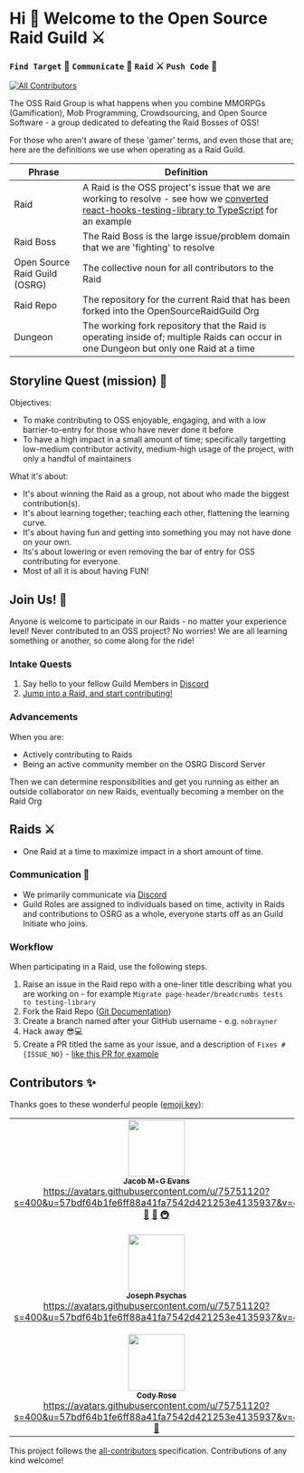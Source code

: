# Hi :wave: Welcome to the Open Source Raid Guild :crossed_swords:

### `Find Target` :dart: `Communicate` :satellite: `Raid` :crossed_swords: `Push Code` :tada:

[![All Contributors](https://img.shields.io/github/all-contributors/OpenSourceRaidGuild/first-quest?color=orange&style=flat-square)](#contributors)

The OSS Raid Group is what happens when you combine MMORPGs (Gamification), Mob Programming, Crowdsourcing, and Open Source Software - a group dedicated to defeating the Raid Bosses of OSS!

For those who aren't aware of these 'gamer' terms, and even those that are; here are the definitions we use when operating as a Raid Guild.

| Phrase     | Definition                                                                                                                                                                                                                  |
| ---------- | --------------------------------------------------------------------------------------------------------------------------------------------------------------------------------------------------------------------------- |
| Raid       | A Raid is the OSS project's issue that we are working to resolve - see how we [converted react-hooks-testing-library to TypeScript](https://github.com/testing-library/react-hooks-testing-library/pull/520) for an example |
| Raid Boss  | The Raid Boss is the large issue/problem domain that we are 'fighting' to resolve |
| Open Source Raid Guild (OSRG) | The collective noun for all contributors to the Raid |
| Raid Repo | The repository for the current Raid that has been forked into the OpenSourceRaidGuild Org |
| Dungeon | The working fork repository that the Raid is operating inside of; multiple Raids can occur in one Dungeon but only one Raid at a time |
## Storyline Quest (mission) :scroll:

Objectives:

- To make contributing to OSS enjoyable, engaging, and with a low barrier-to-entry for those who have never done it before
- To have a high impact in a small amount of time; specifically targetting low-medium contributor activity, medium-high usage of the project, with only a handful of maintainers

What it's about:

- It's about winning the Raid as a group, not about who made the biggest contribution(s).
- It's about learning together; teaching each other, flattening the learning curve. 
- It's about having fun and getting into something you may not have done on your own.
- Its's about lowering or even removing the bar of entry for OSS contributing for everyone.
- Most of all it is about having FUN! 

<!-- Previous points
- Themed from MMORPG gaming, gamifiying Mob programming OSS repositories
- Look for criteria in OSS repositories
  1. Low to medium contributor activity, only a handful of maintainers
  2. Medium to high usage of the OSS
  3. Our impact can be potentially high; in a few days
-->

## Join Us! :smiling_face_with_three_hearts:

Anyone is welcome to participate in our Raids - no matter your experience level! Never contributed to an OSS project? No worries! We are all learning something or another, so come along for the ride!

### Intake Quests

1. Say hello to your fellow Guild Members in [Discord][discord]
2. [Jump into a Raid, and start contributing!](https://github.com/OpenSourceRaidGuild/tutorial-quest#workflow)

### Advancements

When you are:

- Actively contributing to Raids
- Being an active community member on the OSRG Discord Server

Then we can determine responsibilities and get you running as either an outside collaborator on new Raids, eventually becoming a member on the Raid Org
## Raids :crossed_swords:

- One Raid at a time to maximize impact in a short amount of time.

### Communication :satellite: 

* We primarily communicate via [Discord][discord]
* Guild Roles are assigned to individuals based on time, activity in Raids and contributions to OSRG as a whole, everyone starts off as an Guild Initiate who joins.

### Workflow

When participating in a Raid, use the following steps.

1. Raise an issue in the Raid repo with a one-liner title describing what you are working on - for example `Migrate page-header/breadcrumbs tests to testing-library`
2. Fork the Raid Repo ([Git Documentation](./git.md))
3. Create a branch named after your GitHub username - e.g. `nobrayner`
4. Hack away :sunglasses::computer:
5. Create a PR titled the same as your issue, and a description of `Fixes #{ISSUE_NO}` - [like this PR for example](https://github.com/OpenSourceRaidGuild/hospitalrun-frontend/pull/8)

[discord]: https://discord.gg/m5U24z92Va

## Contributors ✨

Thanks goes to these wonderful people ([emoji key](https://allcontributors.org/docs/en/emoji-key)):

<!-- ALL-CONTRIBUTORS-LIST:START - Do not remove or modify this section -->
<!-- prettier-ignore-start -->
<!-- markdownlint-disable -->
<table>
  <tr>
    <td align="center"><a href="https://dev.to/jacobmgevans"><img src="https://avatars1.githubusercontent.com/u/27247160?v=4?s=100" width="100px;" alt=""/><br /><sub><b>Jacob M-G Evans</b></sub></a><br /><a href="#raids-crossed_swords" title="OSRG Guild Member">https://avatars.githubusercontent.com/u/75751120?s=400&u=57bdf64b1fe6ff88a41fa7542d421253e4135937&v=4</a> <a href="#ideas-JacobMGEvans" title="Ideas, Planning, & Feedback">🤔</a> <a href="https://github.com/OpenSourceRaidGuild/first-quest/commits?author=JacobMGEvans" title="Documentation">📖</a> <a href="#infra-JacobMGEvans" title="Infrastructure (Hosting, Build-Tools, etc)">🚇</a></td>
    <td align="center"><a href="https://github.com/nobrayner"><img src="https://avatars2.githubusercontent.com/u/40751395?v=4?s=100" width="100px;" alt=""/><br /><sub><b>Braydon Hall</b></sub></a><br /><a href="#raids-crossed_swords" title="OSRG Guild Member">https://avatars.githubusercontent.com/u/75751120?s=400&u=57bdf64b1fe6ff88a41fa7542d421253e4135937&v=4</a> <a href="#ideas-nobrayner" title="Ideas, Planning, & Feedback">🤔</a> <a href="#content-nobrayner" title="Content">🖋</a> <a href="https://github.com/OpenSourceRaidGuild/first-quest/commits?author=nobrayner" title="Documentation">📖</a> <a href="#infra-nobrayner" title="Infrastructure (Hosting, Build-Tools, etc)">🚇</a></td>
    <td align="center"><a href="https://github.com/juhanakristian"><img src="https://avatars1.githubusercontent.com/u/544386?v=4?s=100" width="100px;" alt=""/><br /><sub><b>Juhana Jauhiainen</b></sub></a><br /><a href="#raids-crossed_swords" title="OSRG Guild Member">https://avatars.githubusercontent.com/u/75751120?s=400&u=57bdf64b1fe6ff88a41fa7542d421253e4135937&v=4</a> <a href="#ideas-juhanakristian" title="Ideas, Planning, & Feedback">🤔</a></td>
    <td align="center"><a href="https://github.com/merodiro"><img src="https://avatars1.githubusercontent.com/u/17033502?v=4?s=100" width="100px;" alt=""/><br /><sub><b>Amr A.Mohammed</b></sub></a><br /><a href="#raids-crossed_swords" title="OSRG Guild Member">https://avatars.githubusercontent.com/u/75751120?s=400&u=57bdf64b1fe6ff88a41fa7542d421253e4135937&v=4</a> <a href="#ideas-merodiro" title="Ideas, Planning, & Feedback">🤔</a></td>
    <td align="center"><a href="https://tigerabrodi.dev/"><img src="https://avatars1.githubusercontent.com/u/49603590?v=4?s=100" width="100px;" alt=""/><br /><sub><b>Tiger Abrodi</b></sub></a><br /><a href="#raids-crossed_swords" title="OSRG Guild Member">https://avatars.githubusercontent.com/u/75751120?s=400&u=57bdf64b1fe6ff88a41fa7542d421253e4135937&v=4</a> <a href="#ideas-tigerabrodi" title="Ideas, Planning, & Feedback">🤔</a></td>
    <td align="center"><a href="https://github.com/marcosvega91"><img src="https://avatars2.githubusercontent.com/u/5365582?v=4?s=100" width="100px;" alt=""/><br /><sub><b>Marco Moretti</b></sub></a><br /><a href="#raids-crossed_swords" title="OSRG Guild Member">https://avatars.githubusercontent.com/u/75751120?s=400&u=57bdf64b1fe6ff88a41fa7542d421253e4135937&v=4</a></td>
    <td align="center"><a href="http://peter.hozak.info/"><img src="https://avatars0.githubusercontent.com/u/1087670?v=4?s=100" width="100px;" alt=""/><br /><sub><b>Peter Hozák</b></sub></a><br /><a href="#raids-crossed_swords" title="OSRG Guild Member">https://avatars.githubusercontent.com/u/75751120?s=400&u=57bdf64b1fe6ff88a41fa7542d421253e4135937&v=4</a> <a href="#ideas-Aprillion" title="Ideas, Planning, & Feedback">🤔</a></td>
  </tr>
  <tr>
    <td align="center"><a href="https://github.com/TheGallery"><img src="https://avatars1.githubusercontent.com/u/3214876?v=4?s=100" width="100px;" alt=""/><br /><sub><b>Joseph Psychas</b></sub></a><br /><a href="#raids-crossed_swords" title="OSRG Guild Member">https://avatars.githubusercontent.com/u/75751120?s=400&u=57bdf64b1fe6ff88a41fa7542d421253e4135937&v=4</a></td>
    <td align="center"><a href="https://github.com/proful"><img src="https://avatars2.githubusercontent.com/u/354596?v=4?s=100" width="100px;" alt=""/><br /><sub><b>Proful Sadangi</b></sub></a><br /><a href="#raids-crossed_swords" title="OSRG Guild Member">https://avatars.githubusercontent.com/u/75751120?s=400&u=57bdf64b1fe6ff88a41fa7542d421253e4135937&v=4</a> <a href="#ideas-proful" title="Ideas, Planning, & Feedback">🤔</a></td>
    <td align="center"><a href="https://github.com/tsuki42"><img src="https://avatars2.githubusercontent.com/u/22864071?v=4?s=100" width="100px;" alt=""/><br /><sub><b>Sudhanshu</b></sub></a><br /><a href="#raids-crossed_swords" title="OSRG Guild Member">https://avatars.githubusercontent.com/u/75751120?s=400&u=57bdf64b1fe6ff88a41fa7542d421253e4135937&v=4</a></td>
    <td align="center"><a href="https://github.com/mpeyper"><img src="https://avatars0.githubusercontent.com/u/23029903?v=4?s=100" width="100px;" alt=""/><br /><sub><b>Michael Peyper</b></sub></a><br /><a href="#raids-crossed_swords" title="OSRG Guild Member">https://avatars.githubusercontent.com/u/75751120?s=400&u=57bdf64b1fe6ff88a41fa7542d421253e4135937&v=4</a> <a href="#ideas-mpeyper" title="Ideas, Planning, & Feedback">🤔</a> <a href="#infra-mpeyper" title="Infrastructure (Hosting, Build-Tools, etc)">🚇</a></td>
    <td align="center"><a href="https://github.com/emma-r-slight"><img src="https://avatars0.githubusercontent.com/u/60733989?v=4?s=100" width="100px;" alt=""/><br /><sub><b>Emma </b></sub></a><br /><a href="#raids-crossed_swords" title="OSRG Guild Member">https://avatars.githubusercontent.com/u/75751120?s=400&u=57bdf64b1fe6ff88a41fa7542d421253e4135937&v=4</a> <a href="#ideas-emma-r-slight" title="Ideas, Planning, & Feedback">🤔</a></td>
    <td align="center"><a href="https://twitter.com/ZiedTouibi"><img src="https://avatars3.githubusercontent.com/u/15978090?v=4?s=100" width="100px;" alt=""/><br /><sub><b>Zied.Touibi</b></sub></a><br /><a href="#raids-crossed_swords" title="OSRG Guild Member">https://avatars.githubusercontent.com/u/75751120?s=400&u=57bdf64b1fe6ff88a41fa7542d421253e4135937&v=4</a> <a href="#ideas-ziedtouibi" title="Ideas, Planning, & Feedback">🤔</a> <a href="#design-ziedtouibi" title="Design">🎨</a></td>
    <td align="center"><a href="https://github.com/kiranjd"><img src="https://avatars2.githubusercontent.com/u/25822851?v=4?s=100" width="100px;" alt=""/><br /><sub><b>Kiran Jd</b></sub></a><br /><a href="#raids-crossed_swords" title="OSRG Guild Member">https://avatars.githubusercontent.com/u/75751120?s=400&u=57bdf64b1fe6ff88a41fa7542d421253e4135937&v=4</a></td>
  </tr>
  <tr>
    <td align="center"><a href="https://github.com/codyarose"><img src="https://avatars1.githubusercontent.com/u/35306025?v=4?s=100" width="100px;" alt=""/><br /><sub><b>Cody Rose</b></sub></a><br /><a href="#raids-crossed_swords" title="OSRG Guild Member">https://avatars.githubusercontent.com/u/75751120?s=400&u=57bdf64b1fe6ff88a41fa7542d421253e4135937&v=4</a> <a href="#ideas-codyarose" title="Ideas, Planning, & Feedback">🤔</a></td>
    <td align="center"><a href="https://github.com/datner"><img src="https://avatars.githubusercontent.com/u/22598347?v=4?s=100" width="100px;" alt=""/><br /><sub><b>Datner</b></sub></a><br /><a href="#raids-crossed_swords" title="OSRG Guild Member">https://avatars.githubusercontent.com/u/75751120?s=400&u=57bdf64b1fe6ff88a41fa7542d421253e4135937&v=4</a></td>
    <td align="center"><a href="https://ahmedeldessouki-a7488.firebaseapp.com/"><img src="https://avatars.githubusercontent.com/u/44158955?v=4?s=100" width="100px;" alt=""/><br /><sub><b>Ahmed ElDessouki</b></sub></a><br /><a href="#raids-crossed_swords" title="OSRG Guild Member">https://avatars.githubusercontent.com/u/75751120?s=400&u=57bdf64b1fe6ff88a41fa7542d421253e4135937&v=4</a></td>
    <td align="center"><a href="https://github.com/abeprincec"><img src="https://avatars.githubusercontent.com/u/16880975?v=4?s=100" width="100px;" alt=""/><br /><sub><b>abeprincec</b></sub></a><br /><a href="#raids-crossed_swords" title="OSRG Guild Member">https://avatars.githubusercontent.com/u/75751120?s=400&u=57bdf64b1fe6ff88a41fa7542d421253e4135937&v=4</a></td>
    <td align="center"><a href="https://github.com/MohitPopli"><img src="https://avatars.githubusercontent.com/u/17976072?v=4?s=100" width="100px;" alt=""/><br /><sub><b>Mohit</b></sub></a><br /><a href="#ideas-MohitPopli" title="Ideas, Planning, & Feedback">🤔</a> <a href="#raids-crossed_swords" title="OSRG Guild Member">https://avatars.githubusercontent.com/u/75751120?s=400&u=57bdf64b1fe6ff88a41fa7542d421253e4135937&v=4</a></td>
  </tr>
</table>

<!-- markdownlint-restore -->
<!-- prettier-ignore-end -->

<!-- ALL-CONTRIBUTORS-LIST:END -->

This project follows the [all-contributors](https://github.com/all-contributors/all-contributors) specification. Contributions of any kind welcome!
